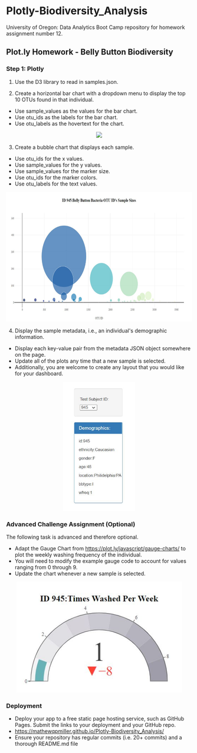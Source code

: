 # Plotly-Biodiversity_Analysis
University of Oregon: Data Analytics Boot Camp repository for homework assignment number 12.

## Plot.ly Homework - Belly Button Biodiversity

### Step 1: Plotly
1) Use the D3 library to read in samples.json.

2) Create a horizontal bar chart with a dropdown menu to display the top 10 OTUs found in that individual.
* Use sample_values as the values for the bar chart.
* Use otu_ids as the labels for the bar chart.
* Use otu_labels as the hovertext for the chart.

<p align="center">
    <img src="https://github.com/mathewqpmiller/Plotly-Biodiversity_Analysis/blob/main/Images/my_bar_chart.JPG?raw=true" height ="350">
</p>

3) Create a bubble chart that displays each sample.
* Use otu_ids for the x values.
* Use sample_values for the y values.
* Use sample_values for the marker size.
* Use otu_ids for the marker colors.
* Use otu_labels for the text values.

<p align="center">
    <img src="images/my_bubble_plot.jpg" height ="350">
</p>

4) Display the sample metadata, i.e., an individual's demographic information.
* Display each key-value pair from the metadata JSON object somewhere on the page.
* Update all of the plots any time that a new sample is selected.
* Additionally, you are welcome to create any layout that you would like for your dashboard.

<p align="center">
    <img src="images/my_demographics_panel.jpg" height ="350">
</p>

### Advanced Challenge Assignment (Optional)
The following task is advanced and therefore optional.
* Adapt the Gauge Chart from https://plot.ly/javascript/gauge-charts/ to plot the weekly washing frequency of the individual.
* You will need to modify the example gauge code to account for values ranging from 0 through 9.
* Update the chart whenever a new sample is selected.

<p align="center">
    <img src="images/my_guage_indicator.jpg" height ="300">
</p>

### Deployment
* Deploy your app to a free static page hosting service, such as GitHub Pages. Submit the links to your deployment and your GitHub repo.
* https://mathewqpmiller.github.io/Plotly-Biodiversity_Analysis/
* Ensure your repository has regular commits (i.e. 20+ commits) and a thorough README.md file

